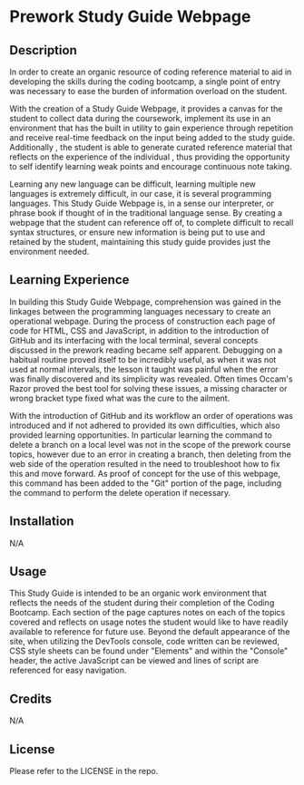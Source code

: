 # Prework Study Guide Webpage

## Description

In order to create an organic resource of coding reference material to aid in developing the skills during the coding bootcamp, a single point of entry was necessary to ease the burden of information overload on the student. 

 With the creation of a Study Guide Webpage, it provides a canvas for the student to collect data during the coursework, implement its use in an environment that has the built in utility to gain experience through repetition and receive real-time feedback on the input being added to the study guide. Additionally , the student is able to generate curated reference material that reflects on the experience of the individual , thus providing the opportunity to self identify learning weak points and encourage continuous note taking.

Learning any new language can be difficult, learning multiple new languages is extremely difficult, in our case, it is several programming languages. This Study Guide Webpage is, in a sense our interpreter, or phrase book if thought of in the traditional language sense. By creating a webpage that the student can reference off of, to complete difficult to recall syntax structures, or ensure new information is being put to use and retained by the student, maintaining this study guide provides just the environment needed.

## Learning Experience
 In building this Study Guide Webpage, comprehension was gained in the linkages between the programming languages necessary to create an operational webpage. During the process of construction each page of code for HTML, CSS and JavaScript, in addition to the introduction of GitHub and its interfacing with the local terminal, several concepts discussed in the prework reading became self apparent. Debugging on a habitual routine proved itself to be incredibly useful, as when it was not used at normal intervals, the lesson it taught was painful when the error was finally discovered and its simplicity was revealed. Often times Occam's Razor proved the best tool for solving these issues, a missing character or wrong bracket type fixed what was the cure to the ailment. 

With the introduction of GitHub and its workflow an order of operations was introduced and if not adhered to provided its own difficulties, which also provided learning opportunities. In particular learning the command to delete a branch on a local level was not in the scope of the prework course topics, however due to an error in creating a branch, then deleting from the web side of the operation resulted in the need to troubleshoot how to fix this and move forward. As proof of concept for the use of this webpage, this command has been added to the "Git" portion of the page, including the command to perform the delete operation if necessary.



## Installation
N/A

## Usage
This Study Guide is intended to be an organic work environment that reflects the needs of the student during their completion of the Coding Bootcamp. Each section of the page captures notes on each of the topics covered and reflects on usage notes the student would like to have readily available to reference for future use. Beyond the default appearance of the site, when utilizing the DevTools console, code written can be reviewed, CSS style sheets can be found under "Elements" and within the "Console" header, the active JavaScript can be viewed and lines of script are referenced for easy navigation.





## Credits

N/A

## License

Please refer to the LICENSE in the repo.



